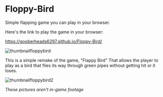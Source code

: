 # Floppy-Bird
Simple flapping game you can play in your browser.

Here's the link to play the game in your browser:

https://gooberheads6297.github.io/Floppy-Bird/

![thumbnailfloppybird](https://github.com/user-attachments/assets/0bccff25-8ed1-4bca-bc5d-eaf0e30463f1)


This is a simple remake of the game, "Flappy Bird" That allows the player to play as a bird that flies its way through green pipes without getting hit or it loses. 


![thumbnailfloppybird2](https://github.com/user-attachments/assets/fe188962-6d27-4f66-8f76-675fa4e6b075)

*These pictures aren't in-game footage*
